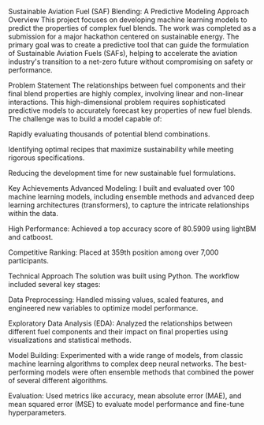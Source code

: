 Sustainable Aviation Fuel (SAF) Blending: A Predictive Modeling Approach
Overview
This project focuses on developing machine learning models to predict the properties of complex fuel blends. The work was completed as a submission for a major hackathon centered on sustainable energy. The primary goal was to create a predictive tool that can guide the formulation of Sustainable Aviation Fuels (SAFs), helping to accelerate the aviation industry's transition to a net-zero future without compromising on safety or performance.

Problem Statement
The relationships between fuel components and their final blend properties are highly complex, involving linear and non-linear interactions. This high-dimensional problem requires sophisticated predictive models to accurately forecast key properties of new fuel blends. The challenge was to build a model capable of:

Rapidly evaluating thousands of potential blend combinations.

Identifying optimal recipes that maximize sustainability while meeting rigorous specifications.

Reducing the development time for new sustainable fuel formulations.

Key Achievements
Advanced Modeling: I built and evaluated over 100 machine learning models, including ensemble methods and advanced deep learning architectures (transformers), to capture the intricate relationships within the data.

High Performance: Achieved a top accuracy score of 80.5909 using lightBM and catboost.

Competitive Ranking: Placed at 359th position among over 7,000 participants.

Technical Approach
The solution was built using Python. The workflow included several key stages:

Data Preprocessing: Handled missing values, scaled features, and engineered new variables to optimize model performance.

Exploratory Data Analysis (EDA): Analyzed the relationships between different fuel components and their impact on final properties using visualizations and statistical methods.

Model Building: Experimented with a wide range of models, from classic machine learning algorithms to complex deep neural networks. The best-performing models were often ensemble methods that combined the power of several different algorithms.

Evaluation: Used metrics like accuracy, mean absolute error (MAE), and mean squared error (MSE) to evaluate model performance and fine-tune hyperparameters.
